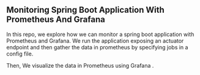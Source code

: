 ## Monitoring Spring Boot Application With Prometheus And Grafana

In this repo, we explore how we can monitor a spring boot application with Prometheus and Grafana. We run the application exposing an actuator endpoint and then gather the
data in prometheus by specifying jobs in a config file. 

Then, We visualize the data in Prometheus using Grafana .
